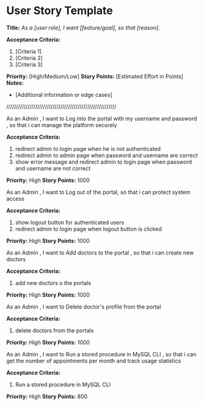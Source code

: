 # User Story Template

**Title:**
_As a [user role], I want [feature/goal], so that [reason]._

**Acceptance Criteria:**
1. [Criteria 1]
2. [Criteria 2]
3. [Criteria 3]

**Priority:** [High/Medium/Low]
**Story Points:** [Estimated Effort in Points]
**Notes:**
- [Additional information or edge cases]

/////////////////////////////////////////////////////////

As an Admin , I want to Log into the portal with my username and password  , so that i can manage the platform securely

**Acceptance Criteria:**

1. redirect admin to login page when he is not authenticated
2. redirect admin to admin page when password and username are correct
3. show error message and redirect admin to login page when password and username are not correct

**Priority:** High
**Story Points:** 1000


As an Admin , I want to Log out of the portal, so that i can protect system access

**Acceptance Criteria:**

1. show logout button for authenticated users
2. redirect admin to login page when logout button is clicked

**Priority:** High
**Story Points:** 1000

As an Admin , I want to Add doctors to the portal , so that i can create new doctors

**Acceptance Criteria:**

1. add new doctors o the portals

**Priority:** High
**Story Points:** 1000

As an Admin , I want to Delete doctor's profile from the portal

**Acceptance Criteria:**

1. delete doctors from the portals

**Priority:** High
**Story Points:** 1000


As an Admin , I want to Run a stored procedure in MySQL CLI , so that i can get the number of appointments per month and track usage statistics

**Acceptance Criteria:**

1. Run a stored procedure in MySQL CLI

**Priority:** High
**Story Points:** 800